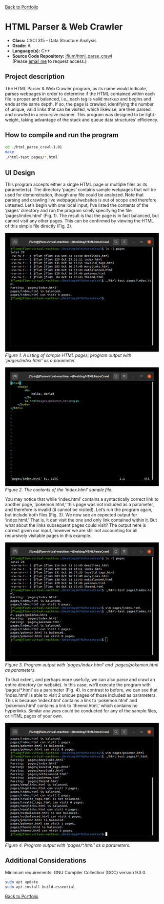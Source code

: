 [Back to Portfolio](./)

HTML Parser & Web Crawler
===============

-   **Class:** CSCI 315 - Data Structure Analysis
-   **Grade:** A
-   **Language(s):** C++
-   **Source Code Repository:** [jflum/html_parse_crawl](https://github.com/jflum/html_parse_crawl.git)  
    (Please [email me](mailto:jflum@csustudent.net?subject=GitHub%20Access) to request access.)

## Project description

The HTML Parser & Web Crawler program, as its name would indicate, parses webpages in order to determine if the HTML contained within each file is proper and balanced, i.e., each tag is valid markup and begins and ends at the same depth. If so, the page is crawled, identifying the number of unique, valid links that can be visited, which likewise, are then parsed and crawled in a recursive manner. This program was designed to be light-weight, taking advantage of the stack and queue data structures’ efficiency.

## How to compile and run the program

```bash
cd ./html_parse_crawl-1.01
make
./html-test pages/*.html
```

## UI Design

This program accepts either a single HTML page or multiple files as its parameter(s). The directory ‘pages’ contains sample webpages that will be used for demonstration, though any file could be analyzed. Note that parsing and crawling live webpages/websites is out of scope and therefore untested. Let’s begin with one local input; I’ve listed the contents of the ‘pages’ directory and run the program solely specifying the file ‘pages/index.html’ (Fig. 1). The result is that the page is in fact balanced, but cannot visit any other pages. This can be confirmed by viewing the HTML of this simple file directly (Fig. 2). 

![screenshot](images/p2f1.jpg)  
*Figure 1. A listing of sample HTML pages; program output with 'pages/index.html' as a parameter.*

![screenshot](images/p2f2.jpg)  
*Figure 2. The contents of the 'index.html' sample file.*

You may notice that while ‘index.html’ contains a syntactically correct link to another page, ‘pokemon.html,’ this page was not included as a parameter, and therefore is invalid (it cannot be visited). Let’s run the program again, but include both files (Fig. 3). We now see an expected output for ‘index.html.’ That is, it can visit the one and only link contained within it. But what about the links subsequent pages could visit? The output here is correct given our input, however we are still not accounting for all recursively visitable pages in this example. 

![screenshot](images/p2f3.jpg)  
*Figure 3. Program output with 'pages/index.html' and 'pages/pokemon.html as parameters.*

To that extent, and perhaps more usefully, we can also parse and crawl an entire directory (or website). In this case, we’ll execute the program with ‘pages/*.html’ as a parameter (Fig. 4). In contrast to before, we can see that ‘index.html’ is able to visit 2 unique pages of those included as parameters. This is because ‘index.html’ contains a link to ‘pokemon.html’ and ‘pokemon.html’ contains a link to ‘theend.html,’ which contains no hyperlinks. Similar analyses could be conducted for any of the sample files, or HTML pages of your own.  

![screenshot](images/p2f4.jpg)  
*Figure 4. Program output with 'pages/\*.html' as a parameters.*

## Additional Considerations

Minimum requirements: GNU Compiler Collection (GCC) version 9.3.0.  
```bash
sudo apt update
sudo apt install build-essential
```

[Back to Portfolio](./)
